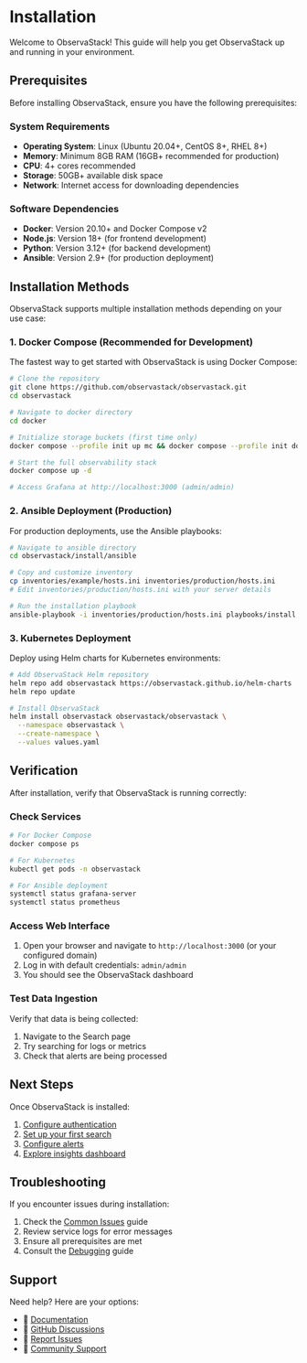 # Installation

Welcome to ObservaStack! This guide will help you get ObservaStack up and running in your environment.

## Prerequisites

Before installing ObservaStack, ensure you have the following prerequisites:

### System Requirements

- **Operating System**: Linux (Ubuntu 20.04+, CentOS 8+, RHEL 8+)
- **Memory**: Minimum 8GB RAM (16GB+ recommended for production)
- **CPU**: 4+ cores recommended
- **Storage**: 50GB+ available disk space
- **Network**: Internet access for downloading dependencies

### Software Dependencies

- **Docker**: Version 20.10+ and Docker Compose v2
- **Node.js**: Version 18+ (for frontend development)
- **Python**: Version 3.12+ (for backend development)
- **Ansible**: Version 2.9+ (for production deployment)

## Installation Methods

ObservaStack supports multiple installation methods depending on your use case:

### 1. Docker Compose (Recommended for Development)

The fastest way to get started with ObservaStack is using Docker Compose:

```bash
# Clone the repository
git clone https://github.com/observastack/observastack.git
cd observastack

# Navigate to docker directory
cd docker

# Initialize storage buckets (first time only)
docker compose --profile init up mc && docker compose --profile init down

# Start the full observability stack
docker compose up -d

# Access Grafana at http://localhost:3000 (admin/admin)
```

### 2. Ansible Deployment (Production)

For production deployments, use the Ansible playbooks:

```bash
# Navigate to ansible directory
cd observastack/install/ansible

# Copy and customize inventory
cp inventories/example/hosts.ini inventories/production/hosts.ini
# Edit inventories/production/hosts.ini with your server details

# Run the installation playbook
ansible-playbook -i inventories/production/hosts.ini playbooks/install.yml
```

### 3. Kubernetes Deployment

Deploy using Helm charts for Kubernetes environments:

```bash
# Add ObservaStack Helm repository
helm repo add observastack https://observastack.github.io/helm-charts
helm repo update

# Install ObservaStack
helm install observastack observastack/observastack \
  --namespace observastack \
  --create-namespace \
  --values values.yaml
```

## Verification

After installation, verify that ObservaStack is running correctly:

### Check Services

```bash
# For Docker Compose
docker compose ps

# For Kubernetes
kubectl get pods -n observastack

# For Ansible deployment
systemctl status grafana-server
systemctl status prometheus
```

### Access Web Interface

1. Open your browser and navigate to `http://localhost:3000` (or your configured domain)
2. Log in with default credentials: `admin/admin`
3. You should see the ObservaStack dashboard

### Test Data Ingestion

Verify that data is being collected:

1. Navigate to the Search page
2. Try searching for logs or metrics
3. Check that alerts are being processed

## Next Steps

Once ObservaStack is installed:

1. [Configure authentication](../user-guide/authentication.md)
2. [Set up your first search](../user-guide/search.md)
3. [Configure alerts](../user-guide/alerts.md)
4. [Explore insights dashboard](../user-guide/insights.md)

## Troubleshooting

If you encounter issues during installation:

1. Check the [Common Issues](../troubleshooting/common-issues.md) guide
2. Review service logs for error messages
3. Ensure all prerequisites are met
4. Consult the [Debugging](../troubleshooting/debugging.md) guide

## Support

Need help? Here are your options:

- 📖 [Documentation](https://observastack.github.io/docs)
- 💬 [GitHub Discussions](https://github.com/observastack/observastack/discussions)
- 🐛 [Report Issues](https://github.com/observastack/observastack/issues)
- 📧 [Community Support](mailto:community@observastack.io)